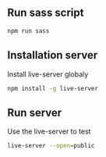 ## Run sass script

```bash
npm run sass
```

## Installation server

Install live-server globaly

```bash
npm install -g live-server
```

## Run server

Use the live-server to test

```bash
live-server --open=public
```
